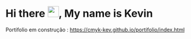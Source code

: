 # Hi there <img src="https://raw.githubusercontent.com/kaueMarques/kaueMarques/master/hi.gif" width="30px">, My name is Kevin

Portifolio em construção : https://cmyk-kev.github.io/portifolio/index.html

